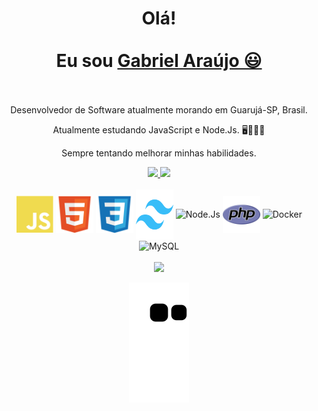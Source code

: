 <div>
  
  <h1 align="center">
   Olá!
  <br/><br/>
    Eu sou
    <a href="https://www.linkedin.com/in/gabriel-araújo-53a271240/">Gabriel Araújo 😃️</a>
    <br/><br/>
  </h1>
  
  <p align="center">
    Desenvolvedor de Software atualmente morando em Guarujá-SP, Brasil.
  </p>
  
  <p align="center">
   Atualmente estudando JavaScript e Node.Js. 🖥️👩🏾‍💻
  </p>
  
  <p align="center">
  Sempre tentando melhorar minhas habilidades.
  </p>
  
</div>

<div align="center">
  <a href="https://github.com/GabrielAFSilva">
    <img height="150em" src="https://github-readme-stats.vercel.app/api?username=GabrielAFSilva&count_private=true&include_all_commits=true&show_icons=true&theme=dracula&hide_border=false&show_owner=true"/>
    <img height="150em" src="https://github-readme-stats.vercel.app/api/top-langs/?username=GabrielAFSilva&theme=dracula&hide_border=false&&layout=compact"/>
  </a>
</div>

<div align="center" valign="top"><br>
  <img align="center" alt="Js" height="60" width="60" src="https://raw.githubusercontent.com/devicons/devicon/master/icons/javascript/javascript-plain.svg">
  <img align="center" alt="HTML" height="60" width="60" src="https://raw.githubusercontent.com/devicons/devicon/master/icons/html5/html5-original.svg">
  <img align="center" alt="CSS" height="60" width="60" src="https://raw.githubusercontent.com/devicons/devicon/master/icons/css3/css3-original.svg">
  <img align="center" alt="TailwindCSS" height="80" width="60" src="https://github.com/devicons/devicon/blob/master/icons/tailwindcss/tailwindcss-plain.svg">
  <img align="center" alt="Node.Js" height="60" width="60" src="https://icongr.am/devicon/nodejs-original-wordmark.svg?size=128&color=currentColor" />
  <img align="center" alt="PHP" height="60" width="60" src="https://github.com/devicons/devicon/blob/master/icons/php/php-original.svg" />
  <img align="center" alt="Docker" height="60" width="60" src="https://icongr.am/devicon/docker-original-wordmark.svg?size=128&color=currentColor" />
  <img align="center" alt="MySQL" height="60" width="60" src="https://icongr.am/devicon/mysql-original-wordmark.svg?size=128&color=currentColor" />
  
</div><br>

<div align="center">
  <a href="https://www.linkedin.com/in/gabriel-araújo-fsilva/" target="_blank"><img src="https://img.shields.io/badge/-LinkedIn-%230077B5?style=for-the-badge&logo=linkedin&logoColor=white" target="_blank"></a> 
</div>

<div align="center">

  ![Snake animation](https://github.com/WDYitz/WDYitz/blob/output/github-contribution-grid-snake.svg)
  
</div>
